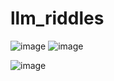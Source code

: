 # llm_riddles
![image](https://github.com/nitpicker55555/llm-riddles/assets/91596298/43b90d04-556f-4629-b398-2846aa303c07)
![image](https://github.com/nitpicker55555/llm-riddles/assets/91596298/23eb4f5d-1fa1-438b-bcae-be4439f49e87)

![image](https://github.com/nitpicker55555/llm-riddles/assets/91596298/2d7e9aba-4c58-4b18-84a2-8da33d6a6e92)
